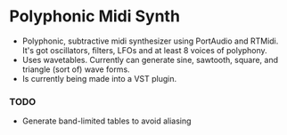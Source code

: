# Polyphonic Midi Synth

* Polyphonic, subtractive midi synthesizer using PortAudio and RTMidi. It's got oscillators, filters, LFOs and at least 8 voices of polyphony.
* Uses wavetables. Currently can generate sine, sawtooth, square, and triangle (sort of) wave forms.
* Is currently being made into a VST plugin.

### TODO

* Generate band-limited tables to avoid aliasing
